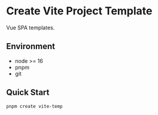 # Create Vite Project Template

Vue SPA templates.

## Environment

- node >= 16
- pnpm
- git

## Quick Start

```bash
pnpm create vite-temp
```
